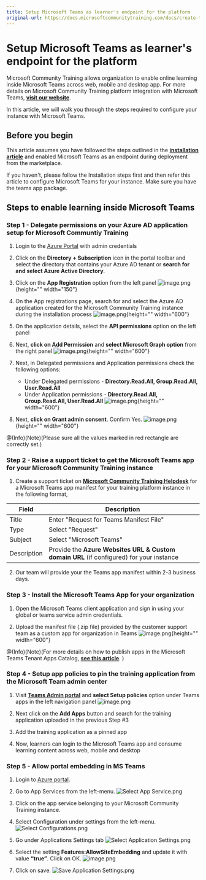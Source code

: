 ```yaml
---
title: Setup Microsoft Teams as learner's endpoint for the platform
original-url: https://docs.microsoftcommunitytraining.com/docs/create-teams-app-for-your-training-portal
---
```


# Setup Microsoft Teams as learner's endpoint for the platform

Microsoft Community Training allows organization to enable online learning inside Microsoft Teams across web, mobile and desktop app. For more details on Microsoft Community Training platform integration with Microsoft Teams, [**visit our website**](https://communitytraining.microsoft.com/teams/). 

In this article, we will walk you through the steps required to configure your instance with Microsoft Teams.

## Before you begin
This article assumes you have followed the steps outlined in the [**installation article**](../../infrastructure-management/install-your-platform-instance/3_installation-guide-detailed-steps) and enabled Microsoft Teams as an endpoint during deployment from the marketplace. 

If you haven't, please follow the Installation steps first and then refer this article to configure Microsoft Teams for your instance. Make sure you have the teams app package.

## Steps to enable learning inside Microsoft Teams

### Step 1 - Delegate permissions on your Azure AD application setup for Microsoft Communtiy Training 

1) Login to the [Azure Portal](https://portal.azure.com/) with admin credentials

2) Click on the **Directory + Subscription** icon in the portal toolbar and  select the directory that contains your Azure AD tenant or **search for and select Azure Active Directory**.

3) Click on the **App Registration** option from the left panel 
![image.png](../../media/image%28194%29.png){height="" width="150"}

4) On the App registrations page, search for and select the Azure AD application created for the Microsoft Community Training instance during the installation process
![image.png](../../media/image%28195%29.png){height="" width="600"}

5) On the application details, select the **API permissions** option on the left panel

6) Next, **click on Add Permission** and **select Microsoft Graph option** from the right panel
![image.png](../../media/image%28196%29.png){height="" width="600"}

7) Next, in Delegated permissions and Application permissions check the following options:
    * Under Delegated permissions - **Directory.Read.All, Group.Read.All, User.Read.All**
    * Under Application permissions - **Directory.Read.All, Group.Read.All, User.Read.All**
![image.png](../../media/image%28197%29.png){height="" width="600"}

8. Next, **click on Grant admin consent**. Confirm Yes.
![image.png](../../media/image%28198%29.png){height="" width="600"}

@(Info)(Note)(Please sure all the values marked in red rectangle are correctly set.)

### Step 2 - Raise a support ticket to get the Microsoft Teams app for your Microsoft Community Training instance

1. Create a support ticket on [**Microsoft Community Training Helpdesk**](https://go.microsoft.com/fwlink/?linkid=2104630) for a Microsoft Teams app manifest for your training platform instance in the following format,

| Field | Description |
| --- | --- |
| Title | Enter "Request for Teams Manifest File" |
| Type | Select "Request" |
| Subject | Select "Microsoft Teams" |
| Description | Provide the **Azure Websites URL  & Custom domain URL** (if configured) for your instance|

2. Our team will provide your the Teams app manifest within 2-3 business days.

### Step 3 - Install the Microsoft Teams App for your organization

1. Open the Microsoft Teams client application and sign in using your global or teams service admin credentials.

2.	Upload the manifest file (.zip file) provided by the customer support team as a custom app for organization in Teams 
![image.png](../../media/image%28199%29.png){height="" width="600"}

@(Info)(Note)(For more details on how to publish apps in the Microsoft Teams Tenant Apps Catalog, [**see this article**](https://docs.microsoft.com/microsoftteams/tenant-apps-catalog-teams#publish-an-app-in-the-tenant-apps-catalog-from-the-teams-client). )

### Step 4 - Setup app policies to pin the training application from the Microsoft Team admin center

1. Visit [**Teams Admin portal**](https://admin.teams.microsoft.com/) and **select Setup policies** option under Teams apps in the left navigation panel
![image.png](../../media/image%28200%29.png)

2. Next click on the **Add Apps** button and search for the training application uploaded in the previous Step #3 

3. Add the training application as a pinned app

4. Now, learners can login to the Microsoft Teams app and consume learning content across web, mobile and desktop 

### Step 5 - Allow portal embedding in MS Teams

1.	Login to [Azure portal](http://www.portal.azure.com/).
2.	Go to App Services from the left-menu.
![Select App Service.png](../../media/Select%20App%20Service%281%29.png)

3.	Click on the app service belonging to your Microsoft Community Training instance.
4.	Select Configuration under settings from the left-menu.
![Select Configurations.png](../../media/Select%20Configurations%281%29.png)

5.	Go under Applications Settings tab
![Select Application Settings.png](../../media/Select%20Application%20Settings.png)

6. Select the setting **Features:AllowSiteEmbedding** and update it with value **“true”**. Click on OK.
![image.png](../../media/image%28436%29.png)

7.	Click on save.
![Save Application Settings.png](../../media/Save%20Application%20Settings%281%29.png)
